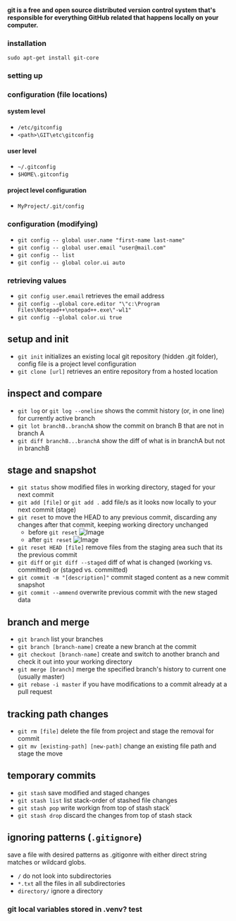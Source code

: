 #### git is a free and open source distributed version control system that's responsible for everything GitHub related that happens locally on your computer.

### installation
`sudo apt-get install git-core`

### setting up

### configuration (file locations)

#### system level
- `/etc/gitconfig`
- `<path>\GIT\etc\gitconfig`

#### user level
- `~/.gitconfig`
- `$HOME\.gitconfig`

#### project level configuration
- `MyProject/.git/config`

### configuration (modifying)
- `git config -- global user.name "first-name last-name"`
- `git config -- global user.email "user@mail.com"`
- `git config -- list`
- `git config -- global color.ui auto`

### retrieving values
- `git config user.email` retrieves the email address
- `git config --global core.editor "\"c:\Program Files\Notepad++\notepad++.exe\"-wl1"`
- `git config --global color.ui true`

## setup and init
- `git init` initializes an existing local git repository (hidden .git folder), config file is a project level configuration
- `git clone [url]`  retrieves an entire repository from a hosted location

## inspect and compare
- `git log` or `git log --oneline` shows the commit history (or, in one line) for currently active branch
- `git lot branchB..branchA` show the commit on branch B that are not in branch A
- `git diff branchB...branchA` show the diff of what is in branchA but not in branchB

## stage and snapshot
- `git status` show modified files in working directory, staged for your next commit
- `git add [file]` or `git add .` add file/s as it looks now locally to your next commit (stage)
- `git reset` to move the HEAD to any previous commit, discarding any changes after that commit, keeping working directory unchanged
    - before `git reset` ![Image](https://www.w3schools.com/git/img_reset_part1.gif "a title")
    - after `git reset` ![Image](https://www.w3schools.com/git/img_reset_part2.gif "a title")
- `git reset HEAD [file]` remove files from the staging area such that its the previous commit
- `git diff` or `git diff --staged` diff of what is changed (working vs. committed) or (staged vs. committed)
- `git commit -m "[description]"` commit staged content as a new commit snapshot
- `git commit --ammend` overwrite previous commit with the new staged data

## branch and merge
- `git branch` list your branches
- `git branch [branch-name]` create a new branch at the commit
- `git checkout [branch-name]` create and switch to another branch and check it out into your working directory
- `git merge [branch]` merge the specified branch's history to current one (usually master)
- `git rebase -i master` if you have modifications to a commit already at a pull request

## tracking path changes
- `git rm [file]` delete the file from project and stage the removal for commit
- `git mv [existing-path] [new-path]` change an existing file path and stage the move

## temporary commits
- `git stash` save modified and staged changes
- `git stash list` list stack-order of stashed file changes
- `git stash pop` write workign from top of stash stack`
- `git stash drop` discard the changes from top of stash stack


## ignoring patterns (`.gitignore`)
save a file with desired patterns as .gitigonre with either direct string matches or wildcard globs.
- `/` do not look into subdirectories
- `*.txt` all the files in all subdirectories
- `directory/` ignore a directory

### git local variables stored in .venv? test